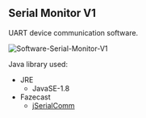 ## Serial Monitor V1

UART device communication software.
<br/>

![Software-Serial-Monitor-V1](https://github.com/user-attachments/assets/c403cda2-8807-4321-ab50-99ff97c01452)
<br/>

Java library used:
* JRE
  - JavaSE-1.8
* Fazecast
  - [jSerialComm](https://fazecast.github.io/jSerialComm/)
<br/>

<br/>
